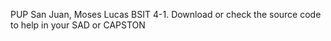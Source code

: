 PUP San Juan, Moses Lucas BSIT 4-1. Download or check the source code to help in your SAD or CAPSTON
